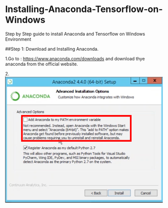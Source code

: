# Installing-Anaconda-Tensorflow-on-Windows
Step by Step guide to install Anaconda and Tensorflow on Windows Environment


##Step 1: Download and Installing Anaconda.

 1.Go to : https://www.anaconda.com/downloads
      and download thye anaconda from the official website.

2.![Screenshot](Capture1.PNG)

